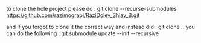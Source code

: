 to clone the hole project please do :
git clone --recurse-submodules https://github.com/razimograbi/RaziDolev_Shlav_B.git

and if you forgot to clone it the correct way and instead did : git clone .. 
you can do the following : 
git submodule update --init --recursive
